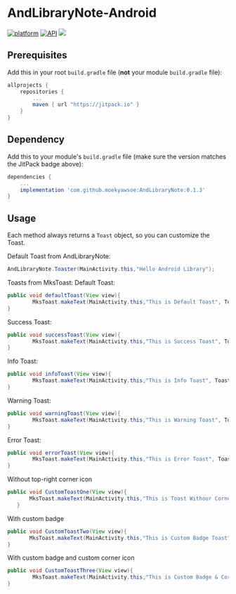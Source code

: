 # AndLibraryNote-Android
[![platform](https://img.shields.io/badge/platform-Android-yellow.svg)](https://www.android.com)
[![API](https://img.shields.io/badge/API-15%2B-brightgreen.svg?style=plastic)](https://android-arsenal.com/api?level=15)
[![](https://jitpack.io/v/moekyawsoe/AndLibrayNote.svg)](https://jitpack.io/#moekyawsoe/AndLibrayNote)

## Prerequisites

Add this in your root `build.gradle` file (**not** your module `build.gradle` file):

```gradle
allprojects {
	repositories {
		...
		maven { url "https://jitpack.io" }
	}
}
```

## Dependency

Add this to your module's `build.gradle` file (make sure the version matches the JitPack badge above):

```gradle
dependencies {
	...
	implementation 'com.github.moekyawsoe:AndLibraryNote:0.1.3'
}
```
## Usage

Each method always returns a `Toast` object, so you can customize the Toast.

Default Toast from AndLibraryNote:

``` java
AndLibraryNote.Toaster(MainActivity.this,"Hello Android Library");
```
Toasts from MksToast:
Default Toast:

``` java
public void defaultToast(View view){
        MksToast.makeText(MainActivity.this,"This is Default Toast", Toast.LENGTH_LONG,MksToast.Default,true).show();
}
```
Success Toast:

``` java
public void successToast(View view){
        MksToast.makeText(MainActivity.this,"This is Success Toast", Toast.LENGTH_LONG,MksToast.SUCCESS,true).show();
}
```
Info Toast:

``` java
public void infoToast(View view){
        MksToast.makeText(MainActivity.this,"This is Info Toast", Toast.LENGTH_LONG,MksToast.INFO,true).show();
}
```
Warning Toast:

``` java
public void warningToast(View view){
        MksToast.makeText(MainActivity.this,"This is Warning Toast", Toast.LENGTH_LONG,MksToast.WARNING,true).show();
}
```
Error Toast:

``` java
public void errorToast(View view){
        MksToast.makeText(MainActivity.this,"This is Error Toast", Toast.LENGTH_LONG,MksToast.ERROR,true).show();
}
```

Without top-right corner icon
``` java
public void CustomToastOne(View view){
       MksToast.makeText(MainActivity.this,"This is Toast Withour Corner Icon", Toast.LENGTH_LONG,MksToast.Default,false).show();
   }
```

With custom badge
``` java
public void CustomToastTwo(View view){
       MksToast.makeText(MainActivity.this,"This is Custom Badge Toast", Toast.LENGTH_LONG, MksToast.INFO,R.drawable.logopng,false).show();
}
```
With custom badge and custom corner icon
``` java
public void CustomToastThree(View view){
        MksToast.makeText(MainActivity.this,"This is Custom Badge & Corner icon Toast", Toast.LENGTH_LONG, MksToast.INFO,R.drawable.logopng,R.drawable.logopng).show();
}
```
